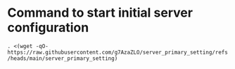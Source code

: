 # Command to start initial server configuration
```. <(wget -qO- https://raw.githubusercontent.com/g7AzaZLO/server_primary_setting/refs/heads/main/server_primary_setting)```
